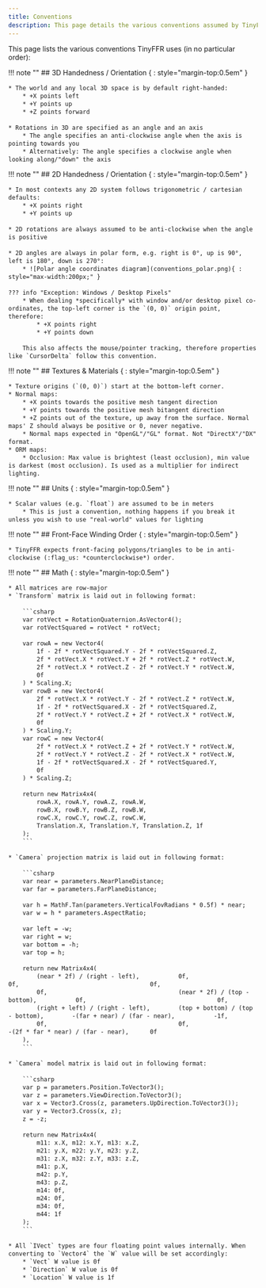 ```yaml
---
title: Conventions
description: This page details the various conventions assumed by TinyFFR.
---
```


This page lists the various conventions TinyFFR uses (in no particular order):

!!! note ""
	## 3D Handedness / Orientation { : style="margin-top:0.5em" }

	* The world and any local 3D space is by default right-handed:
		* +X points left
		* +Y points up
		* +Z points forward

	* Rotations in 3D are specified as an angle and an axis
		* The angle specifies an anti-clockwise angle when the axis is pointing towards you
		* Alternatively: The angle specifies a clockwise angle when looking along/"down" the axis

!!! note ""
	## 2D Handedness / Orientation { : style="margin-top:0.5em" } 

	* In most contexts any 2D system follows trigonometric / cartesian defaults:
		* +X points right
		* +Y points up

	* 2D rotations are always assumed to be anti-clockwise when the angle is positive
	
	* 2D angles are always in polar form, e.g. right is 0°, up is 90°, left is 180°, down is 270°:
		* ![Polar angle coordinates diagram](conventions_polar.png){ : style="max-width:200px;" }

	??? info "Exception: Windows / Desktop Pixels"
		* When dealing *specifically* with window and/or desktop pixel co-ordinates, the top-left corner is the `(0, 0)` origin point, therefore:
			* +X points right
			* +Y points down
		
		This also affects the mouse/pointer tracking, therefore properties like `CursorDelta` follow this convention.

!!! note ""
	## Textures & Materials { : style="margin-top:0.5em" }

	* Texture origins (`(0, 0)`) start at the bottom-left corner.
	* Normal maps:
		* +X points towards the positive mesh tangent direction
		* +Y points towards the positive mesh bitangent direction
		* +Z points out of the texture, up away from the surface. Normal maps' Z should always be positive or 0, never negative.
		* Normal maps expected in "OpenGL"/"GL" format. Not "DirectX"/"DX" format.
	* ORM maps:
		* Occlusion: Max value is brightest (least occlusion), min value is darkest (most occlusion). Is used as a multiplier for indirect lighting.

!!! note ""
	## Units { : style="margin-top:0.5em" }

	* Scalar values (e.g. `float`) are assumed to be in meters
		* This is just a convention, nothing happens if you break it unless you wish to use "real-world" values for lighting

!!! note ""
	## Front-Face Winding Order { : style="margin-top:0.5em" }

	* TinyFFR expects front-facing polygons/triangles to be in anti-clockwise (:flag_us: *counterclockwise*) order.

!!! note ""
	## Math { : style="margin-top:0.5em" }

	* All matrices are row-major
	* `Transform` matrix is laid out in following format:

		```csharp
		var rotVect = RotationQuaternion.AsVector4();
		var rotVectSquared = rotVect * rotVect;

		var rowA = new Vector4(
			1f - 2f * rotVectSquared.Y - 2f * rotVectSquared.Z,
			2f * rotVect.X * rotVect.Y + 2f * rotVect.Z * rotVect.W,
			2f * rotVect.X * rotVect.Z - 2f * rotVect.Y * rotVect.W,
			0f
		) * Scaling.X;
		var rowB = new Vector4(
			2f * rotVect.X * rotVect.Y - 2f * rotVect.Z * rotVect.W,
			1f - 2f * rotVectSquared.X - 2f * rotVectSquared.Z,
			2f * rotVect.Y * rotVect.Z + 2f * rotVect.X * rotVect.W,
			0f
		) * Scaling.Y;
		var rowC = new Vector4(
			2f * rotVect.X * rotVect.Z + 2f * rotVect.Y * rotVect.W,
			2f * rotVect.Y * rotVect.Z - 2f * rotVect.X * rotVect.W,
			1f - 2f * rotVectSquared.X - 2f * rotVectSquared.Y,
			0f
		) * Scaling.Z;

		return new Matrix4x4(
			rowA.X, rowA.Y, rowA.Z, rowA.W,
			rowB.X, rowB.Y, rowB.Z, rowB.W,
			rowC.X, rowC.Y, rowC.Z, rowC.W,
			Translation.X, Translation.Y, Translation.Z, 1f
		);
		```
			
	* `Camera` projection matrix is laid out in following format:

		```csharp
		var near = parameters.NearPlaneDistance;
		var far = parameters.FarPlaneDistance;

		var h = MathF.Tan(parameters.VerticalFovRadians * 0.5f) * near;
		var w = h * parameters.AspectRatio;

		var left = -w;
		var right = w;
		var bottom = -h;
		var top = h;

		return new Matrix4x4(
			(near * 2f) / (right - left),			0f,										0f,										0f,
			0f,										(near * 2f) / (top - bottom),			0f,										0f,
			(right + left) / (right - left),		(top + bottom) / (top - bottom),		-(far + near) / (far - near),			-1f,
			0f,										0f,										-(2f * far * near) / (far - near),		0f
		),
		```

	* `Camera` model matrix is laid out in following format:

		```csharp
		var p = parameters.Position.ToVector3();
		var z = parameters.ViewDirection.ToVector3();
		var x = Vector3.Cross(z, parameters.UpDirection.ToVector3());
		var y = Vector3.Cross(x, z);
		z = -z;

		return new Matrix4x4(
			m11: x.X, m12: x.Y, m13: x.Z,
			m21: y.X, m22: y.Y, m23: y.Z,
			m31: z.X, m32: z.Y, m33: z.Z,
			m41: p.X,
			m42: p.Y,
			m43: p.Z,
			m14: 0f,
			m24: 0f,
			m34: 0f,
			m44: 1f
		);
		```

	* All `IVect` types are four floating point values internally. When converting to `Vector4` the `W` value will be set accordingly:
		* `Vect` W value is 0f
		* `Direction` W value is 0f
		* `Location` W value is 1f